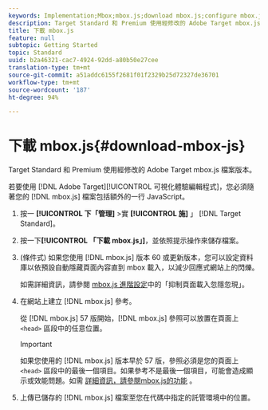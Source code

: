 ```yaml
---
keywords: Implementation;Mbox;mbox.js;download mbox.js;configure mbox.js
description: Target Standard 和 Premium 使用經修改的 Adobe Target mbox.js 檔案版本。
title: 下載 mbox.js
feature: null
subtopic: Getting Started
topic: Standard
uuid: b2a46321-cac7-4924-92dd-a80b50e27cee
translation-type: tm+mt
source-git-commit: a51addc6155f2681f01f2329b25d72327de36701
workflow-type: tm+mt
source-wordcount: '187'
ht-degree: 94%

---
```



# 下載 mbox.js{#download-mbox-js}

Target Standard 和 Premium 使用經修改的 Adobe Target mbox.js 檔案版本。

若要使用 [!DNL Adobe Target][!UICONTROL  可視化體驗編輯程式]，您必須隨著您的 [!DNL mbox.js] 檔案包括額外的一行 JavaScript。

1. 按一 **[!UICONTROL 下「管理]** >實 **[!UICONTROL 施]** 」 [!DNL Target Standard]。
1. 按一下&#x200B;**[!UICONTROL 「下載 mbox.js」]**，並依照提示操作來儲存檔案。
1. (條件式) 如果您使用 [!DNL mbox.js] 版本 60 或更新版本，您可以設定資料庫以依預設自動隱藏頁面內容直到 mbox 載入，以減少回應式網站上的閃爍。

   如需詳細資訊，請參閱 [mbox.js 進階設定](../../../c-implementing-target/c-implementing-target-for-client-side-web/t-mbox-download/advanced-mboxjs-settings.md#reference_A9C8DAC6DF7743EDBCF1D71F8F20843C)中的「抑制頁面載入忽隱忽現」。

1. 在網站上建立 [!DNL mbox.js] 參考。

   從 [!DNL mbox.js] 57 版開始，[!DNL mbox.js] 參照可以放置在頁面上 `<head>` 區段中的任意位置。

   >[!IMPORTANT]
   >
   >如果您使用的 [!DNL mbox.js] 版本早於 57 版，參照必須是您的頁面上 `<head>` 區段中的最後一個項目。如果參考不是最後一個項目，可能會造成顯示或效能問題。如需 [詳細資訊，請參閱mbox.js的功能](/help/c-implementing-target/c-implementing-target-for-client-side-web/t-mbox-download/mbox-technical.md) 。

1. 上傳已儲存的 [!DNL mbox.js] 檔案至您在代碼中指定的託管環境中的位置。
